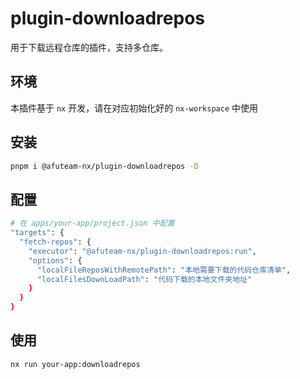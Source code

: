 # plugin-downloadrepos

用于下载远程仓库的插件，支持多仓库。

## 环境
本插件基于 `nx` 开发，请在对应初始化好的 `nx-workspace` 中使用

## 安装

```bash
pnpm i @afuteam-nx/plugin-downloadrepos -D
```

## 配置
```bash
# 在 apps/your-app/project.json 中配置
"targets": {
  "fetch-repos": {
    "executor": "@afuteam-nx/plugin-downloadrepos:run",
    "options": {
      "localFileReposWithRemotePath": "本地需要下载的代码仓库清单",
      "localFilesDownLoadPath": "代码下载的本地文件夹地址"
    }
  }
}

```

## 使用
```bash
nx run your-app:downloadrepos
```

